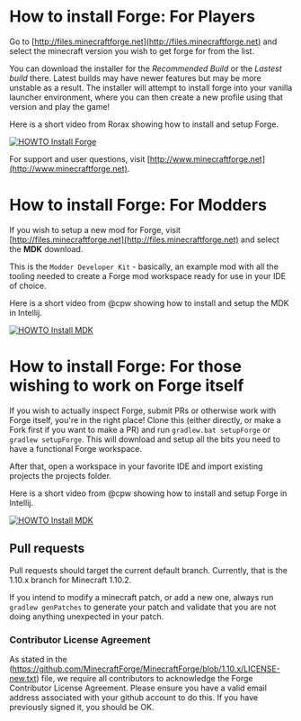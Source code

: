 # How to install Forge: For Players

Go to [http://files.minecraftforge.net](http://files.minecraftforge.net)
 and select the minecraft version you wish to get forge for from the list.

You can download the installer for the *Recommended Build* or the
 *Lastest build* there. Latest builds may have newer features  but may be
 more unstable as a result. The installer will attempt to install forge
 into your vanilla launcher environment, where you can then create a new
 profile using that version and play the game!

Here is a short video from Rorax showing how to install and setup Forge.

[![HOWTO Install Forge](https://img.youtube.com/vi/lB3ArN_-3Oc/0.jpg)](https://www.youtube.com/watch?v=lB3ArN_-3Oc)

For support and user questions, visit [http://www.minecraftforge.net](http://www.minecraftforge.net).
 
# How to install Forge: For Modders

If you wish to setup a new mod for Forge, visit
 [http://files.minecraftforge.net](http://files.minecraftforge.net) and
 select the **MDK** download.

This is the `Modder Developer Kit` - basically, an example mod with all
 the tooling needed to create a Forge mod workspace ready for use in your
 IDE of choice.

Here is a short video from @cpw showing how to install and setup the MDK
 in Intellij.

[![HOWTO Install MDK](https://img.youtube.com/vi/PfmlNiHonV0/0.jpg)](https://www.youtube.com/watch?v=PfmlNiHonV0)
 
# How to install Forge: For those wishing to work on Forge itself

If you wish to actually inspect Forge, submit PRs or otherwise work
 with Forge itself, you're in the right place! Clone this (either
 directly, or make a Fork first if you want to make a PR) and run
 ```gradlew.bat setupForge``` or ```gradlew setupForge```. This will download and 
 setup all the bits you need to have a functional Forge workspace.

After that, open a workspace in your favorite IDE and import existing projects
 the projects folder. 
 
Here is a short video from @cpw showing how to install and setup Forge
 in Intellij.
 
[![HOWTO Install MDK](https://img.youtube.com/vi/yanCpy8p2ZE/0.jpg)](https://www.youtube.com/watch?v=yanCpy8p2ZE)

## Pull requests

Pull requests should target the current default branch. Currently, that is 
 the 1.10.x branch for Minecraft 1.10.2.

If you intend to modify a minecraft patch, or add a new one, always run
```gradlew genPatches``` to generate your patch and validate that you
are not doing anything unexpected in your patch.

### Contributor License Agreement
As stated in the (https://github.com/MinecraftForge/MinecraftForge/blob/1.10.x/LICENSE-new.txt)
 file, we require all contributors to acknowledge the Forge Contributor
 License Agreement. Please ensure you have a valid email address
 associated with your github account to do this. If you have previously
 signed it, you should be OK.